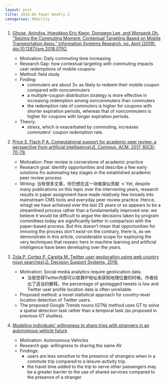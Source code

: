 ```yaml
---
layout: post
title: 2019.04 Paper Weekly 2
categories: Mobility
---
```


1. [Ghose, Anindya, Hyeokkoo Eric Kwon, Dongwon Lee, and Wonseok Oh. “Seizing the Commuting Moment: Contextual Targeting Based on Mobile Transportation Apps.” Information Systems Research, no. April (2019). doi:10.1287/isre.2018.0792.](https://pubsonline.informs.org/doi/pdf/10.1287/isre.2018.0792)

    - Motivation: Daily commuting time increasing
    - Research Gap: how contextual targeting with commuting impacts user redemptions of mobile coupons
    - Method: field study
    - Finding:
        - commuters are about 3× as likely to redeem their mobile coupon compared with noncommuters
        - a multiple-coupon distribution strategy is more effective in increasing redemption among noncommuters than commuters
        - the redemption rate of commuters is higher for coupons with shorter expiration periods, whereas that of noncommuters is higher for coupons with longer expiration periods.
    - Theory: 
        - stress, which is exacerbated by commuting, increases commuters’ coupon redemption rate. 

2. [Price S, Flach P A. Computational support for academic peer review: a perspective from artificial intelligence[J]. Commun. ACM, 2017, 60(3): 70-79.](https://m-cacm.acm.org/magazines/2017/3/213825-computational-support-for-academic-peer-review/fulltext?mobile=true)

    - Motivation: Peer review is cornerstone of academic practice
    - Research goal: identify opportunities and describe a few early solutions fro automating key stages in the established academic peer review process
    - Writing: 当有很多文章，你仍想在这一块做类似贡献 -> Yet, despite many publications on this topic over the intervening years, research results in paper assignment have made relatively few inroads into mainstream CMS tools and everyday peer review practice. Hence, whagt we have achieved over the last 25 years or so appears to be a streamlined process rather than a fundamentally improved one: we believe it would be difficult to argue the decisions taken by program committees today are significantly better in comparison with the paper-based process. But this doesn't mean that opportunities for imroving the process don't exist-on the contrary, there is, as we demonstrate in this article, considerable scope for exploying the very techniques that researc hers in machine learning and artificial intelligence have been developing over the years.

3. [Zola P, Cortez P, Carpita M. Twitter user geolocation using web country noun searches[J]. Decision Support Systems, 2019.](https://www.sciencedirect.com/science/article/pii/S0167923619300442)

    - Motivation: Social media analytics require geolocation data. 
        - 当我觉得Twitter内部可以依靠IP地址来获知地理位置的时候，作者给出了适当的解释。the percentage of geotagged tweets is low and Twitter user profile location data is often unreliable.
    - Proposed method: a novel statistical approach for country-level location detection of Twitter users.
    - The proposed Google Trends nouns (GTN) method uses GT to solve a spatial detection task rather than a temporal task (as proposed in previous GT studies).

4. [Modeling individuals’ willingness to share trips with strangers in an autonomous vehicle future](https://www.sciencedirect.com/science/article/pii/S0965856418309819)

    - Motivation: Autonomous Vehicles
    - Research gap: willingness to sharing the same AV
    - Findings:
        - users are less sensitive to the presence of strangers when in a commute trip compared to a leisure-activity trip. 
        - the travel time added to the trip to serve other passengers may be a greater barrier to the use of shared services compared to the presence of a stranger